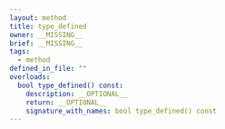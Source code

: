 ```yaml
---
layout: method
title: type_defined
owner: __MISSING__
brief: __MISSING__
tags:
  - method
defined_in_file: ""
overloads:
  bool type_defined() const:
    description: __OPTIONAL__
    return: __OPTIONAL__
    signature_with_names: bool type_defined() const
---
```

